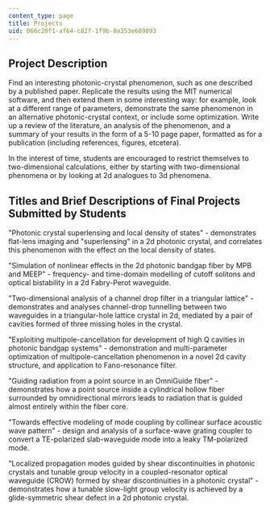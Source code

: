 ```yaml
---
content_type: page
title: Projects
uid: 066c20f1-af64-c82f-1f9b-0a353e609893
---
```


Project Description
-------------------

Find an interesting photonic-crystal phenomenon, such as one described by a published paper. Replicate the results using the MIT numerical software, and then extend them in some interesting way: for example, look at a different range of parameters, demonstrate the same phenomenon in an alternative photonic-crystal context, or include some optimization. Write up a review of the literature, an analysis of the phenomenon, and a summary of your results in the form of a 5-10 page paper, formatted as for a publication (including references, figures, etcetera).

In the interest of time, students are encouraged to restrict themselves to two-dimensional calculations, either by starting with two-dimensional phenomena or by looking at 2d analogues to 3d phenomena.

Titles and Brief Descriptions of Final Projects Submitted by Students
---------------------------------------------------------------------

"Photonic crystal superlensing and local density of states" - demonstrates flat-lens imaging and "superlensing" in a 2d photonic crystal, and correlates this phenomenon with the effect on the local density of states.

"Simulation of nonlinear effects in the 2d photonic bandgap fiber by MPB and MEEP" - frequency- and time-domain modelling of cutoff solitons and optical bistability in a 2d Fabry-Perot waveguide.

"Two-dimensional analysis of a channel drop filter in a triangular lattice" - demonstrates and analyses channel-drop tunnelling between two waveguides in a triangular-hole lattice crystal in 2d, mediated by a pair of cavities formed of three missing holes in the crystal.

"Exploiting multipole-cancellation for development of high Q cavities in photonic bandgap systems" - demonstration and multi-parameter optimization of multipole-cancellation phenomenon in a novel 2d cavity structure, and application to Fano-resonance filter.

"Guiding radiation from a point source in an OmniGuide fiber" - demonstrates how a point source inside a cylindrical hollow fiber surrounded by omnidirectional mirrors leads to radiation that is guided almost entirely within the fiber core.

"Towards effective modeling of mode coupling by collinear surface acoustic wave pattern" - design and analysis of a surface-wave grating coupler to convert a TE-polarized slab-waveguide mode into a leaky TM-polarized mode.

"Localized propagation modes guided by shear discontinuities in photonic crystals and tunable group velocity in a coupled-resonator optical waveguide (CROW) formed by shear discontinuities in a photonic crystal" - demonstrates how a tunable slow-light group velocity is achieved by a glide-symmetric shear defect in a 2d photonic crystal.